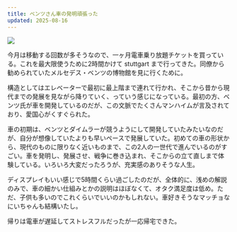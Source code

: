 ```yaml
---
title: ベンツさん車の発明頑張った
updated: 2025-08-16
---
```

![](https://i.imgur.com/nRHNqBf.jpeg)

今月は移動する回数が多そうなので、一ヶ月電車乗り放題チケットを買っている。これを最大限使うために2時間かけて stuttgart まで行ってきた。同僚から勧められていたメルセデス・ベンツの博物館を見に行くために。

構造としてはエレベーターで最初に最上階まで連れて行かれ、そこから昔から現代までの発展を見ながら降りていく、っていう感じになっている。最初の方、ベンツ氏が車を開発しているのだが、この文脈でたくさんマンハイムが言及されており、愛国心がくすぐられた。

車の初期は、ベンツとダイムラーが競うようにして開発していたみたいなのだが、自分が想像していたよりも早いペースで発展していた。初めての車の形状から、現代のものに限りなく近いものまで、この2人の一世代で進んでいるのがすごい。車を発明し、発展させ、戦争に巻き込まれ、そこからの立て直しまで体験している。いろいろ大変だったろうが、充実感のありそうな人生。

ディスプレイもいい感じで5時間くらい過ごしたのだが、全体的に、浅めの解説のみで、車の細かい仕組みとかの説明はほぼなくて、オタク満足度は低め。ただ、子供も多いのでこれくらいでいいのかもしれない。車好きそうなマッチョなにいちゃんも結構いたし。

帰りは電車が遅延してストレスフルだったが一応帰宅できた。